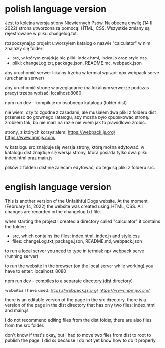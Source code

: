 # polish language version
Jest to kolejna wersja strony Niewiernych Psów. Na obecną chwilę (14 II 2022) strona utworzona za pomocą: HTML, CSS. Wszystkie zmiany są rejestrowane w pliku changelog.txt.

rozpoczynając projekt utworzyłem katalog o nazwie "calculator"
w nim znalazły się folder:
- src, w którym znajdują się pliki: index.html, index.js oraz style.css
- pliki: changeLog.txt, package.json, README.md, webpack.json

aby uruchomić serwer lokalny trzeba w termial wpisać:
npx webpack serve (uruchania serwer)

aby uruchomić stronę w przeglądarce (na lokalnym serwerze podczas pracy) trzeba wpisać: 
localhost:8080

npm run dev - kompiluje do osobnego katalogu (folder dist)

nie wiem, czy to zgodne z zasadami, ale musiałem dwa pliki z folderu dist przenieść do głównego katalogu, aby można było opublikować stronę. zrobiłem tak, bo nie mam na razie nie wiem jak to prawidłowo zrobić.

strony, z których korzystałem:
https://webpack.js.org/
https://www.npmjs.com/


w katalogu src znajduje się wersja strony, którą można edytować.
w katalogu dist znajduje się wersja strony, która posiada tylko dwa pliki: index.html oraz main.js

plików z folderu dist nie zalecam edytować, do tego są pliki z folderu src.

# english language version
This is another version of the Unfaithful Dogs website. At the moment (February 14, 2022) the website was created using: HTML, CSS. All changes are recorded in the changelog.txt file.

when starting the project I created a directory called "calculator"
it contains the folder:
- src, which contains the files: index.html, index.js and style.css
- files: changeLog.txt, package.json, README.md, webpack.json

to run a local server you need to type in termial: npx webpack serve (running server)

to run the website in the browser (on the local server while working) you have to enter: localhost: 8080

npm run dev - compiles to a separate directory (dist directory)

websites I have used:
https://webpack.js.org/
https://www.npmjs.com/

there is an editable version of the page in the src directory.
there is a version of the page in the dist directory that has only two files: index.html and main.js

I do not recommend editing files from the dist folder, there are also files from the src folder.

don't know if that's okay, but i had to move two files from dist to root to publish the page. I did so because I do not yet know how to do it properly.